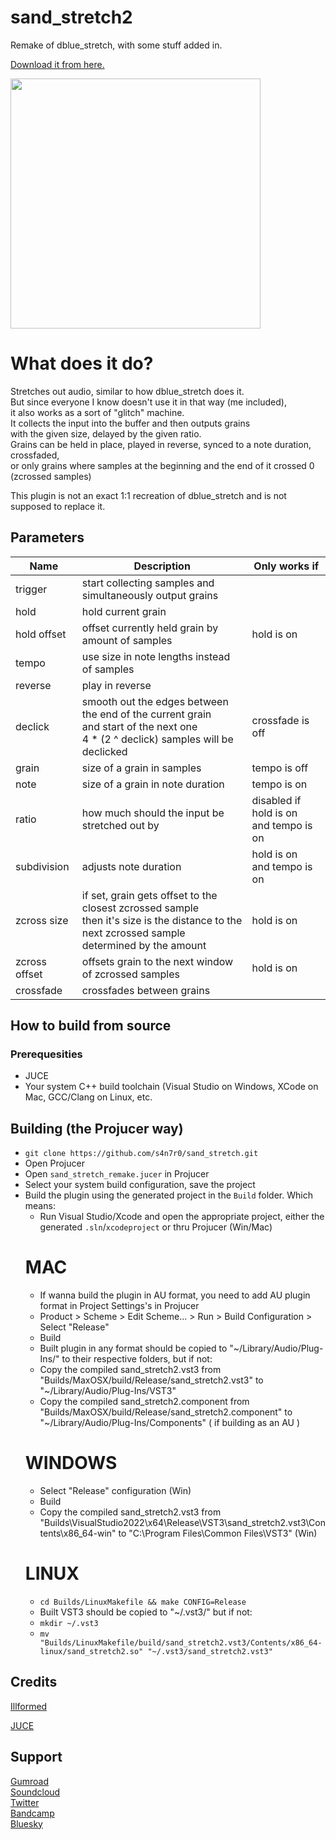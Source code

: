 # sand_stretch2
Remake of dblue_stretch, with some stuff added in.

[Download it from here.](https://github.com/s4n7r0/sand_stretch/releases)

<img src="https://i.imgur.com/G4KyO4w.png" width = 400>

# What does it do?
Stretches out audio, similar to how dblue_stretch does it. <br>
But since everyone I know doesn't use it in that way (me included), <br>
it also works as a sort of "glitch" machine. <br>
It collects the input into the buffer and then outputs grains <Br>
with the given size, delayed by the given ratio. <br>
Grains can be held in place, played in reverse, synced to a note duration, crossfaded, <br> 
or only grains where samples at the beginning and the end of it crossed 0 (zcrossed samples) <br>

This plugin is not an exact 1:1 recreation of dblue_stretch and is not supposed to replace it.

## Parameters

| Name          | Description                                               | Only works if
| ------------- | --------------------------------------------------------- | --------------------- |
| trigger       | start collecting samples and simultaneously output grains | 
| hold          | hold current grain |
| hold offset   | offset currently held grain by amount of samples | hold is on |
| tempo         | use size in note lengths instead of samples  | |
| reverse       | play in reverse  |
| declick       | smooth out the edges between the end of the current grain <br> and start of the next one <br> 4 * (2 ^ declick) samples will be declicked | crossfade is off |
| grain         | size of a grain in samples | tempo is off |
| note          | size of a grain in note duration | tempo is on |
| ratio         | how much should the input be stretched out by | disabled if hold is on <br> and tempo is on |
| subdivision   | adjusts note duration | hold is on <br> and tempo is on |
| zcross size   | if set, grain gets offset to the closest zcrossed sample <br> then it's size is the distance to the next zcrossed sample <br> determined by the amount | hold is on |
| zcross offset | offsets grain to the next window of zcrossed samples | hold is on |
| crossfade     | crossfades between grains |


## How to build from source

### Prerequesities

- JUCE
- Your system C++ build toolchain (Visual Studio on Windows, XCode on Mac, GCC/Clang on Linux, etc.

## Building (the Projucer way)

- ```git clone https://github.com/s4n7r0/sand_stretch.git```
- Open Projucer
- Open `sand_stretch_remake.jucer` in Projucer
- Select your system build configuration, save the project
- Build the plugin using the generated project in the `Build` folder. Which means:
  + Run Visual Studio/Xcode and open the appropriate project, either the generated `.sln`/`xcodeproject` or thru Projucer (Win/Mac)
  # MAC
  + If wanna build the plugin in AU format, you need to add AU plugin format in Project Settings's in Projucer
  + Product > Scheme > Edit Scheme... > Run > Build Configuration > Select "Release"
  + Build
  + Built plugin in any format should be copied to "~/Library/Audio/Plug-Ins/" to their respective folders, but if not:
  + Copy the compiled sand_stretch2.vst3 from "Builds/MaxOSX/build/Release/sand_stretch2.vst3" to "~/Library/Audio/Plug-Ins/VST3"
  + Copy the compiled sand_stretch2.component from "Builds/MaxOSX/build/Release/sand_stretch2.component" to "~/Library/Audio/Plug-Ins/Components" ( if building as an AU )
  # WINDOWS
  + Select "Release" configuration (Win)
  + Build
  + Copy the compiled sand_stretch2.vst3 from "Builds\VisualStudio2022\x64\Release\VST3\sand_stretch2.vst3\Contents\x86_64-win\" to "C:\Program Files\Common Files\VST3\" (Win)
  # LINUX
  + `cd Builds/LinuxMakefile && make CONFIG=Release`
  + Built VST3 should be copied to "~/.vst3/" but if not:
  + `mkdir ~/.vst3`
  + `mv "Builds/LinuxMakefile/build/sand_stretch2.vst3/Contents/x86_64-linux/sand_stretch2.so" "~/.vst3/sand_stretch2.vst3"`

## Credits

[Illformed](https://illformed.com/)

[JUCE](https://juce.com/)

## Support

[Gumroad](https://s4n7r0.gumroad.com) <br>
[Soundcloud](https://www.soundcloud.com/s4n7r0) <br>
[Twitter](https://www.twitter.com/s4n7r0) <br>
[Bandcamp](https://s4n7r0.bandcamp.com/) <br>
[Bluesky](https://bsky.app/profile/sandr0.bsky.social) <br>

